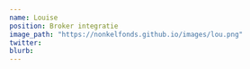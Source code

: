 ```yaml
---
name: Louise
position: Broker integratie
image_path: "https://nonkelfonds.github.io/images/lou.png"
twitter:
blurb: 
---
```

